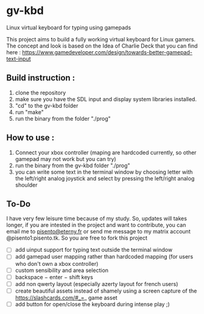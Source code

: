 # gv-kbd

Linux virtual keyboard for typing using gamepads

This project aims to build a fully working virtual keyboard for Linux gamers. The concept and look is based on the Idea of Charlie Deck that you can find here : https://www.gamedeveloper.com/design/towards-better-gamepad-text-input

## Build instruction :

1. clone the repository
2. make sure you have the SDL input and display system libraries installed.
3. "cd" to the gv-kbd folder
4. run "make"
5. run the binary from the folder "./prog"

## How to use :

1. Connect your xbox controller (maping are hardcoded currently, so other gamepad may not work but you can try)
2. run the binary from the gv-kbd folder "./prog"
3. you can write some text in the terminal window by choosing letter with the left/right analog joystick and select by pressing the left/right analog shoulder

## To-Do

I have very few leisure time because of my study. So, updates will takes longer, if you are intested in the project and want to contribute, you can email me to pisento@eterny.fr or send me message to my matrix account @pisento1:pisento.tk. So you are free to fork this project

- [ ] add uinput support for typing text outside the terminal window
- [ ] add gamepad user mapping rather than hardcoded mapping (for users who don't own a xbox controller)
- [ ] custom sensibility and area selection
- [ ] backspace − enter − shift keys
- [ ] add non qwerty layout (especially azerty layout for french users)
- [ ] create beautiful assets instead of shamely using a screen capture of the https://slashcards.com/#_=_ game asset
- [ ] add button for open/close the keyboard during intense play ;)
